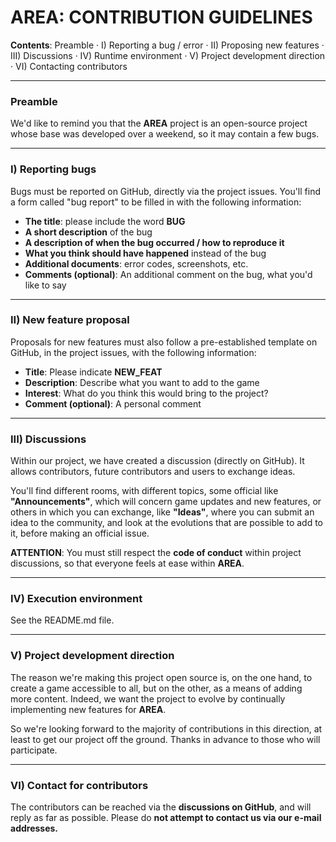 # AREA: CONTRIBUTION GUIDELINES

**Contents**: Preamble · I) Reporting a bug / error · II) Proposing new features · III) Discussions · IV) Runtime environment · V) Project development direction · VI) Contacting contributors

---

### **Preamble**
We'd like to remind you that the **AREA** project is an open-source project whose base was developed over a weekend, so it may contain a few bugs.

---

### **I) Reporting bugs**

Bugs must be reported on GitHub, directly via the project issues. You'll find a form called "bug report" to be filled in with the following information:

- **The title**: please include the word **BUG**
- **A short description** of the bug
- **A description of when the bug occurred / how to reproduce it**
- **What you think should have happened** instead of the bug
- **Additional documents**: error codes, screenshots, etc.
- **Comments (optional)**: An additional comment on the bug, what you'd like to say

---

### **II) New feature proposal**

Proposals for new features must also follow a pre-established template on GitHub, in the project issues, with the following information:

- **Title**: Please indicate **NEW_FEAT**
- **Description**: Describe what you want to add to the game
- **Interest**: What do you think this would bring to the project?
- **Comment (optional)**: A personal comment

---

### **III) Discussions**

Within our project, we have created a discussion (directly on GitHub). It allows contributors, future contributors and users to exchange ideas.

You'll find different rooms, with different topics, some official like **"Announcements"**, which will concern game updates and new features, or others in which you can exchange, like **"Ideas"**, where you can submit an idea to the community, and look at the evolutions that are possible to add to it, before making an official issue.

**ATTENTION**: You must still respect the **code of conduct** within project discussions, so that everyone feels at ease within **AREA**.

---

### **IV) Execution environment**

See the README.md file.

---

### **V) Project development direction**

The reason we're making this project open source is, on the one hand, to create a game accessible to all, but on the other, as a means of adding more content. Indeed, we want the project to evolve by continually implementing new features for **AREA**.

So we're looking forward to the majority of contributions in this direction, at least to get our project off the ground. Thanks in advance to those who will participate.

---

### **VI) Contact for contributors**

The contributors can be reached via the **discussions on GitHub**, and will reply as far as possible. Please do **not attempt to contact us via our e-mail addresses.**
